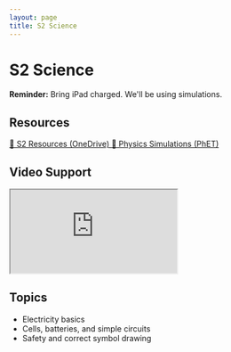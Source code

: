 ```yaml
---
layout: page
title: S2 Science
---
```


<link rel="stylesheet" href="/assets/style.css">

# S2 Science

<div class="callout">
  <strong>Reminder:</strong> Bring iPad charged. We'll be using simulations.
</div>

## Resources

<a class="link-button" href="https://onedrive.example/s2-folder" target="_blank">
  📂 S2 Resources (OneDrive)
</a>

<a class="link-button" href="https://phet.colorado.edu/en/simulations/filter?subjects=physics" target="_blank">
  🔬 Physics Simulations (PhET)
</a>

## Video Support

<iframe
  class="responsive-video"
  src="https://www.youtube.com/embed/YOUTUBE_VIDEO_ID"
  allowfullscreen
></iframe>

## Topics
- Electricity basics  
- Cells, batteries, and simple circuits  
- Safety and correct symbol drawing
